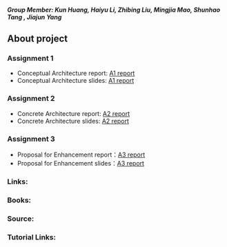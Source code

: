 ##### Group Member: Kun Huang, Haiyu Li, Zhibing Liu, Mingjia Mao, Shunhao Tang , Jiajun Yang  

## About project


### Assignment 1
+ Conceptual Architecture report: [A1 report](https://devvv121.github.io/)
+ Conceptual Architecture slides: [A1 report](https://devvv121.github.io/)

### Assignment 2
+ Concrete Architecture report: [A2 report](https://devvv121.github.io/)
+ Concrete Architecture slides: [A2 report](https://devvv121.github.io/)

### Assignment 3
+ Proposal for Enhancement report：[A3 report](https://devvv121.github.io/)
+ Proposal for Enhancement slides：[A3 report](https://devvv121.github.io/)

### Links:

### Books:

### Source:

### Tutorial Links:


